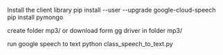 Install the client library
pip install --user --upgrade google-cloud-speech
pip install pymongo


create folder mp3/ or download form gg driver in folder mp3/

run google speech to text
python class_speech_to_text.py
